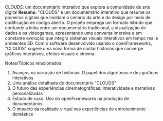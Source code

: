 CLOUDS: um documentário interativo que explora a comunidade de arte digital
**Resumo:**
"CLOUDS" é um documentário interativo que resume os pioneiros digitais que moldam o cenário da arte e do design por meio de codificação de código aberto. O projeto emprega um formato híbrido que confunde a linha entre um documentário tradicional, a visualização de dados e os videogames, apresentando uma conversa imersiva e em constante evolução que integra sistemas visuais interativos em tempo real e ambientes 3D. Com o software desenvolvido usando o openFrameworks, "CLOUDS" sugere uma nova forma de contar histórias que converge gráficos interativos, efeitos visuais e cinema. 

Notas/Tópicos relacionados:
1. Avanços na narração de histórias: O papel dos algoritmos e dos gráficos interativos
2. Uma análise detalhada do documentário "CLOUDS"
3. O futuro das experiências cinematográficas: Interatividade e narrativas personalizadas
4. Estudo de caso: Uso do openFrameworks na produção de documentários
5. O impacto da realidade virtual nas experiências de entretenimento doméstico
